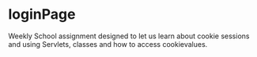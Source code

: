 # loginPage
 Weekly School assignment designed to let us learn about cookie sessions and using Servlets, classes and how to access cookievalues.
